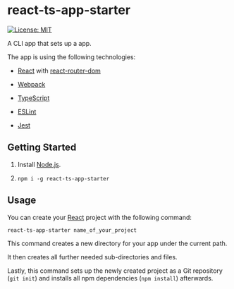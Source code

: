 # react-ts-app-starter

[![License: MIT](https://img.shields.io/badge/License-MIT-yellow.svg)](https://opensource.org/licenses/MIT)

A CLI app that sets up a app.

The app is using the following technologies:

- [React](https://reactjs.org/) with [react-router-dom](https://www.npmjs.com/package/react-router-dom)

- [Webpack](https://webpack.js.org/)

- [TypeScript](https://www.typescriptlang.org/)

- [ESLint](https://eslint.org/)

- [Jest](https://jestjs.io/)

## Getting Started

1. Install [Node.js](https://nodejs.org/en/).

1. `npm i -g react-ts-app-starter`

## Usage

You can create your [React](https://reactjs.org/) project with the following command:

`react-ts-app-starter name_of_your_project`

This command creates a new directory for your app under the current path.

It then creates all further needed sub-directories and files.

Lastly, this command sets up the newly created project as a Git repository (`git init`) and installs all npm dependencies (`npm install`) afterwards.
